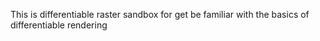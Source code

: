 This is differentiable raster sandbox for get be familiar with the basics of differentiable rendering  
